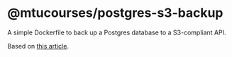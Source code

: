 # @mtucourses/postgres-s3-backup

A simple Dockerfile to back up a Postgres database to a S3-compliant API.

Based on [this article](https://jmrobles.medium.com/how-backup-your-postgres-db-into-aws-s3-in-kubernetes-edf6cf0db11).
